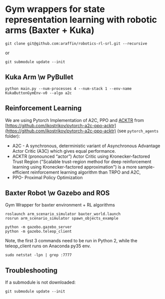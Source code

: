 # Gym wrappers for state representation learning with robotic arms (Baxter + Kuka)


```
git clone git@github.com:araffin/robotics-rl-srl.git --recursive
```

or
```
git submodule update --init
```

## Kuka Arm \w PyBullet

```
python main.py --num-processes 4 --num-stack 1 --env-name KukaButtonGymEnv-v0 --algo a2c
```

## Reinforcement Learning

We are using Pytorch Implementation of A2C, PPO and [ACKTR](https://blog.openai.com/baselines-acktr-a2c/) from [https://github.com/ikostrikov/pytorch-a2c-ppo-acktr](https://github.com/ikostrikov/pytorch-a2c-ppo-acktr) (see `pytorch_agents` folder):

- A2C - A synchronous, deterministic variant of Asynchronous Advantage Actor Critic (A3C) which gives equal performance.
- ACKTR (pronounced “actor”) Actor Critic using Kronecker-factored Trust Region ("Scalable trust-region method for deep reinforcement learning using Kronecker-factored approximation") is a more sample-efficient reinforcement learning algorithm than TRPO and A2C,
- PPO- Proximal Policy Optimization


## Baxter Robot \w Gazebo and ROS
Gym Wrapper for baxter environment + RL algorithms

```
roslaunch arm_scenario_simulator baxter_world.launch
rosrun arm_scenario_simulator spawn_objects_example

python -m gazebo.gazebo_server
python -m gazebo.teleop_client
```
Note, the first 3 commands need to be run in Python 2, while the teleop_client runs on
Anaconda py35 env.


```
sudo netstat -lpn | grep :7777
```

## Troubleshooting
If a submodule is not downloaded:
```
git submodule update --init
```
